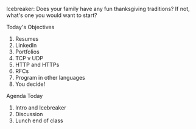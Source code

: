 Icebreaker: Does your family have any fun thanksgiving traditions? If not, what's one you would want to start?


Today's Objectives

1. Resumes
2. LinkedIn
3. Portfolios
4. TCP v UDP
5. HTTP and HTTPs
6. RFCs
7. Program in other languages
8. You decide!

Agenda Today

1. Intro and Icebreaker
2. Discussion
3. Lunch end of class


